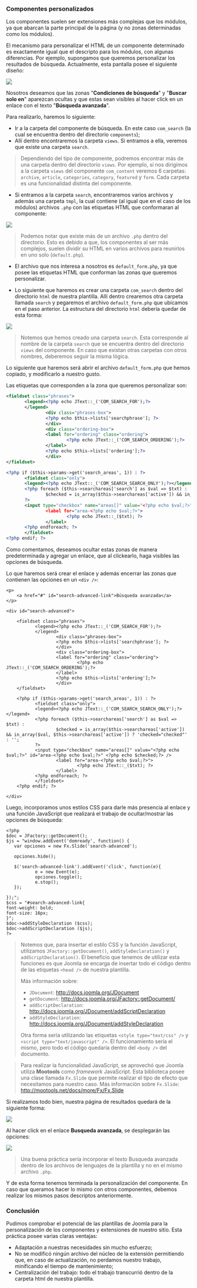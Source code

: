 ﻿

### Componentes personalizados

Los componentes suelen ser extensiones más complejas que los módulos, ya que abarcan la parte principal de la página (y no zonas determinadas como los módulos).

El mecanismo para personalizar el HTML de un componente determinado es exactamente igual que el descripto para los módulos, con algunas diferencias. Por ejemplo, supongamos que queremos personalizar los resultados de búsqueda. Actualmente, esta pantalla posee el siguiente diseño:

![](../incluir/figuras/image50.png)

Nosotros deseamos que las zonas "**Condiciones de búsqueda**" y "**Buscar solo en**" aparezcan ocultas y que estas sean visibles al hacer click en un enlace con el texto "**Búsqueda avanzada**".

Para realizarlo, haremos lo siguiente:


* Ir a la carpeta del componente de búsqueda. En este caso `com_search` (la cual se encuentra dentro del directorio `components`);
* Allí dentro encontraremos la carpeta `views`. Si entramos a ella, veremos que existe una carpeta `search`.


>Dependiendo del tipo de componente, podremos encontrar más de una carpeta dentro del directorio `views`. Por ejemplo, si nos dirigimos a la carpeta `views` del componente `com_content` veremos 6 carpetas: `archive`, `article`, `categories`, `category`, `featured` y `form`. Cada carpeta es una funcionalidad distinta del componente.


* Si entramos a la carpeta `search`, encontraremos varios archivos y además una carpeta `tmpl`, la cual contiene (al igual que en el caso de los módulos) archivos `.php` con las etiquetas HTML que conformaran al componente:


![](../incluir/figuras/image13.png)


>Podemos notar que existe más de un archivo `.php` dentro del directorio. Esto es debido a que, los componentes al ser más complejos, suelen dividir su HTML en varios archivos para reunirlos en uno solo (`default.php`).


* El archivo que nos interesa a nosotros es `default_form.php`, ya que posee las etiquetas HTML que conforman las zonas que queremos personalizar.

* Lo siguiente que haremos es crear una carpeta `com_search` dentro del directorio `html` de nuestra plantilla. Allí dentro crearemos otra carpeta llamada `search` y pegaremos el archivo `default_form.php` que ubicamos en el paso anterior. La estructura del directorio `html` debería quedar de esta forma:


![](../incluir/figuras/image12.png)


>Notemos que hemos creado una carpeta `search`. Esta corresponde al nombre de la carpeta `search` que se encuentra dentro del directorio `views` del componente. En caso que existan otras carpetas con otros nombres, deberemos seguir la misma lógica.


Lo siguiente que haremos será abrir el archivo `default_form.php` que hemos copiado, y modificarlo a nuestro gusto.

Las etiquetas que corresponden a la zona que queremos personalizar son:


~~~~~~~~~{.xml .numberLines}
<fieldset class="phrases">
       <legend><?php echo JText::_('COM_SEARCH_FOR');?>
       </legend>
               <div class="phrases-box">
               <?php echo $this->lists['searchphrase']; ?>
               </div>
               <div class="ordering-box">
               <label for="ordering" class="ordering">
                       <?php echo JText::_('COM_SEARCH_ORDERING');?>
               </label>
               <?php echo $this->lists['ordering'];?>
               </div>
</fieldset>

<?php if ($this->params->get('search_areas', 1)) : ?>
       <fieldset class="only">
       <legend><?php echo JText::_('COM_SEARCH_SEARCH_ONLY');?></legend>
       <?php foreach ($this->searchareas['search'] as $val => $txt) :
               $checked = is_array($this->searchareas['active']) && in_array($val, $this->searchareas['active']) ? 'checked="checked"' : '';
       ?>
       <input type="checkbox" name="areas[]" value="<?php echo $val;?>" id="area-<?php echo $val;?>" <?php echo $checked;?> />
               <label for="area-<?php echo $val;?>">
                       <?php echo JText::_($txt); ?>
               </label>
       <?php endforeach; ?>
       </fieldset>
<?php endif; ?>
~~~~~~~~~~~~~~~~~~~~~~~~~~~~


Como comentamos, deseamos ocultar estas zonas de manera predeterminada y agregar un enlace, que al clickearlo, haga visibles las opciones de búsqueda.

Lo que haremos será crear el enlace y además encerrar las zonas que contienen las opciones en un `<div />`:


~~~~~~~~~{.php .numberLines}
<p>
	<a href="#" id="search-advanced-link">Búsqueda avanzada</a>
</p>

<div id="search-advanced">

	<fieldset class="phrases">
	       <legend><?php echo JText::_('COM_SEARCH_FOR');?>
	       </legend>
	               <div class="phrases-box">
	               <?php echo $this->lists['searchphrase']; ?>
	               </div>
	               <div class="ordering-box">
	               <label for="ordering" class="ordering">
	                       <?php echo JText::_('COM_SEARCH_ORDERING');?>
	               </label>
	               <?php echo $this->lists['ordering'];?>
	               </div>
	</fieldset>
	
	<?php if ($this->params->get('search_areas', 1)) : ?>
	       <fieldset class="only">
	       <legend><?php echo JText::_('COM_SEARCH_SEARCH_ONLY');?></legend>
	       <?php foreach ($this->searchareas['search'] as $val => $txt) :
	               $checked = is_array($this->searchareas['active']) && in_array($val, $this->searchareas['active']) ? 'checked="checked"' : '';
	       ?>
	       <input type="checkbox" name="areas[]" value="<?php echo $val;?>" id="area-<?php echo $val;?>" <?php echo $checked;?> />
	               <label for="area-<?php echo $val;?>">
	                       <?php echo JText::_($txt); ?>
	               </label>
	       <?php endforeach; ?>
	       </fieldset>
	<?php endif; ?>

</div>
~~~~~~~~~~~~~~~~~~~~~~~~~~~~


Luego, incorporamos unos estilos CSS para darle más presencia al enlace y una función JavaScript que realizará el trabajo de ocultar/mostrar las opciones de búsqueda:


~~~~~~~~~{.php .numberLines}
<?php
$doc = JFactory::getDocument();
$js = "window.addEvent('domready', function() {
   var opciones = new Fx.Slide('search-advanced');
   
   opciones.hide();
   
   $('search-advanced-link').addEvent('click', function(e){
           e = new Event(e);
           opciones.toggle();
           e.stop();
   });
   
});";
$css = "#search-advanced-link{
font-weight: bold;
font-size: 16px;
}";
$doc->addStyleDeclaration ($css);
$doc->addScriptDeclaration ($js);
?>
~~~~~~~~~~~~~~~~~~~~~~~~~~~~


>Notemos que, para insertar el estilo CSS y la función JavaScript, utilizamos `JFactory::getDocument()`, `addStyleDeclaration()` y `addScriptDeclaration()`. El beneficio que tenemos de utilizar esta funciones es que Joomla se encarga de insertar todo el código dentro de las etiquetas `<head />` de nuestra plantilla. 
>
>Más información sobre:
>* `JDocument`: <http://docs.joomla.org/JDocument>
>* `getDocument`: <http://docs.joomla.org/JFactory::getDocument/>
>* `addScriptDeclaration`: <http://docs.joomla.org/JDocument/addScriptDeclaration>
>* `addStyleDeclaration`: <http://docs.joomla.org/JDocument/addStyleDeclaration>
>
>Otra forma sería utilizando las etiquetas `<style type="text/css" />` y `<script type="text/javascript" />`. El funcionamiento sería el mismo, pero todo el código quedaría dentro del `<body />` del documento.


>Para realizar la funcionalidad JavaScript, se aprovechó que Joomla utiliza **Mootools** como *framework* JavaScript. Esta biblioteca posee una clase llamada `Fx.Slide` que permite realizar el tipo de efecto que necesitamos para nuestro caso. Más información sobre `Fx.Slide`: <http://mootools.net/docs/more/Fx/Fx.Slide>


Si realizamos todo bien, nuestra página de resultados quedará de la siguiente forma:

![](../incluir/figuras/image15.png)

Al hacer click en el enlace **Busqueda avanzada**, se desplegarán las opciones:

![](../incluir/figuras/image19.png)


>Una buena práctica sería incorporar el texto Busqueda avanzada dentro de los archivos de lenguajes de la plantilla y no en el mismo archivo `.php`.


Y de esta forma tenemos terminada la personalización del componente. En caso que queramos hacer lo mismo con otros componentes, debemos realizar los mismos pasos descriptos anteriormente.


### Conclusión

Pudimos comprobar el potencial de las plantillas de Joomla para la personalización de los componentes y extensiones de nuestro sitio. Esta práctica posee varias claras ventajas:


* Adaptación a nuestras necesidades sin mucho esfuerzo;
* No se modificó ningún archivo del núcleo de la extensión permitiendo que, en caso de actualización, no perdamos nuestro trabajo, minificando el tiempo de mantenimiento;
* Centralización del trabajo: todo el trabajo transcurrió dentro de la carpeta html de nuestra plantilla.

